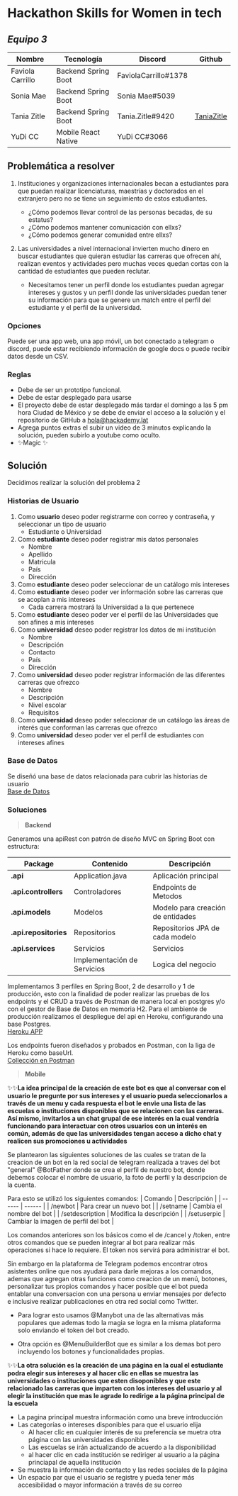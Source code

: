 # Hackathon Skills for Women in tech

## _Equipo 3_
| Nombre | Tecnología | Discord | Github
| ------ | ------ | ------ | ------ |
| Faviola Carrillo | Backend Spring Boot | FaviolaCarrillo#1378 |
| Sonia Mae | Backend Spring Boot | Sonia Mae#5039 | 
| Tania Zitle | Backend Spring Boot | Tania.Zitle#9420 | [TaniaZitle](https://github.com/TaniaZitle)
| YuDi CC | Mobile React Native | YuDi CC#3066 | 

##  Problemática a resolver
1. Instituciones y organizaciones internacionales becan a estudiantes para que puedan realizar licenciaturas, maestrías y doctorados en el extranjero pero no se tiene un seguimiento de estos estudiantes.
    - ¿Cómo podemos llevar control de las personas becadas, de su estatus?
    - ¿Cómo podemos mantener comunicación con ellxs? 
    - ¿Cómo podemos generar comunidad entre ellxs?  


2. Las universidades a nivel internacional invierten mucho dinero en buscar estudiantes que quieran estudiar las carreras que ofrecen ahí, realizan eventos y actividades pero muchas veces quedan cortas con la cantidad de estudiantes que pueden reclutar.
    - Necesitamos tener un perfil donde los estudiantes puedan agregar intereses y gustos y un perfil donde las universidades puedan tener su información para que se genere un match entre el perfil del estudiante y el perfil de la universidad.

### Opciones
Puede ser una app web, una app móvil, un bot conectado a telegram o discord, puede estar recibiendo información de google docs o puede recibir datos desde un CSV.

### Reglas
- Debe de ser un prototipo funcional.
- Debe de estar desplegado para usarse
- El proyecto debe de estar desplegado más tardar el domingo a las 5 pm hora Ciudad de México y se debe de enviar el acceso a la solución y el repositorio de GitHub a <hola@hackademy.lat>
- Agrega puntos extras el subir un video de 3 minutos explicando la solución, pueden subirlo a youtube como oculto.
- ✨Magic ✨

## Solución
Decidimos realizar la solución del problema 2

### Historias de Usuario
1. Como **usuario** deseo poder registrarme con correo y contraseña, y seleccionar un tipo de usuario
    - Estudiante o Universidad
2. Como **estudiante** deseo poder registrar mis datos personales
    - Nombre
    - Apellido
    - Matricula
    - País
    - Dirección
3. Como **estudiante** deseo poder seleccionar de un catálogo mis intereses
4. Como **estudiante** deseo poder ver información sobre las carreras que se acoplan a mis intereses
    - Cada carrera mostrará la Universidad a la que pertenece
5. Como **estudiante** deseo poder ver el perfil de las Universidades que son afines a mis intereses
6. Como **universidad** deseo poder registrar los datos de mi institución
    - Nombre
    - Descripción
    - Contacto
    - País
    - Dirección
7. Como **universidad** deseo poder registrar información de las diferentes carreras que ofrezco
    - Nombre
    - Descripción
    - Nivel escolar
    - Requisitos
8. Como **universidad** deseo poder seleccionar de un catálogo las áreas de interés que conforman las carreras que ofrezco
9. Como **universidad** deseo poder ver el perfil de estudiantes con intereses afines

### Base de Datos
Se diseñó una base de datos relacionada para cubrir las historias de usuario   
[Base de Datos](https://drive.google.com/file/d/1zzr6J8IBkXSWRGNwDT1z8zyG5WHFdBsU/view?usp=sharing)

### Soluciones

> **Backend**

Generamos una apiRest con patrón de diseño MVC en Spring Boot con estructura: 

 Package | Contenido | Descripción 
| ------ | ------ | ------ |
| **.api** | Application.java | Aplicación principal
|**.api.controllers** | Controladores | Endpoints de Metodos
| **.api.models** | Modelos | Modelo para creación de entidades
| **.api.repositories** | Repositorios | Repositorios JPA de cada modelo
| **.api.services** | Servicios | Servicios
|  | Implementación de Servicios | Logica del negocio

Implementamos 3 perfiles en Spring Boot, 2 de desarrollo y 1 de producción, esto con la finalidad de poder realizar las pruebas de los endpoints y el CRUD a través de Postman de manera local en postgres y/o con el gestor de Base de Datos en memoria H2.
Para el ambiente de producción realizamos el despliegue del api en Heroku, configurando una base Postgres.       
[Heroku APP](https://hackathon-sfwit-team3.herokuapp.com/)

Los endpoints fueron diseñados y probados en Postman, con la liga de Heroku como baseUrl.        
[Collección en Postman](https://www.getpostman.com/collections/cda1eb3b28ae2bee5c2a)

> **Mobile**

✨✨**La idea principal de la creación de este bot es que al conversar con el usuario le pregunte por sus intereses y el usuario pueda seleccionarlos a través de un menu y cada respuesta el bot le envie una lista de las escuelas o instituciones disponibles que se relacionen con las carreras. Así mismo, invitarlos a un chat grupal de ese interés en la cual vendría funcionando para interactuar con otros usuarios con un interés en común, además de que las universidades tengan acceso a dicho chat y realicen sus promociones u actividades**

Se plantearon las siguientes soluciones de las cuales se tratan de la creacion de un bot en la red social de telegram realizada a traves del bot "general" @BotFather donde se crea el perfil de nuestro bot, donde debemos colocar el nombre de usuario, la foto de perfil y la descripcion de la cuenta. 

Para esto se utilizó los siguientes comandos: 
| Comando | Descripción | 
| ------ | ------ |
| /newbot | Para crear un nuevo bot |
| /setname | Cambia el nombre del bot |
| /setdescription | Modifica la descripción |
| /setuserpic | Cambiar la imagen de perfil del bot |

Los comandos anteriores son los básicos como el de /cancel y /token, entre otros comandos que se pueden integrar al bot para realizar más operaciones si hace lo requiere. El token nos servirá para administrar el bot.

Sin embargo en la plataforma de Telegram podemos encontrar otros asistentes online que nos ayudará para darle mejoras a los comandos, ademas que agregan otras funciones como creacion de un menú, botones, personalizar tus propios comandos y hacer posible que el bot pueda entablar una conversacion con una persona u enviar mensajes por defecto e inclusive realizar publicaciones en otra red social como Twitter.

- Para lograr esto usamos @Manybot una de las alternativas más populares que ademas todo la magia se logra en la misma plataforma solo enviando el token del bot creado. 

- Otra opción es @MenuBuilderBot que es similar a los demas bot pero incluyendo los botones y funcionalidades propias.

✨✨**La otra solución es la creación de una página en la cual el estudiante podra elegir sus intereses y al hacer clic en ellas se muestra las universidades o instituciones que esten disoponibles y que este relacionado las carreras que imparten con los intereses del usuario y al elegir la institución que mas le agrade lo redirige a la página principal de la escuela**

- La pagina principal muestra información como una breve introducción 
- Las categorías o intereses disponibles para que el usuario elija
    - Al hacer clic en cualquier interés de su preferencia se muetra otra página con las universidades disponibles
    - Las escuelas se irán actualizando de acuerdo a la disponibilidad 
    - al hacer clic en cada institución se rediriger al usuario a la página princiapal de aquella institución 
- Se muestra la información de contacto y las redes sociales de la página 
- Un espacio par que el usuario se registre y pueda tener más accesibilidad o mayor información a través de su correo
